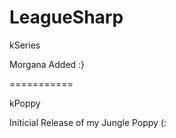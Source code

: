 LeagueSharp
===========

kSeries

Morgana Added :}

===========

kPoppy

Initicial Release of my Jungle Poppy (:

